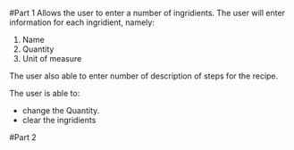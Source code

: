 #Part 1 
Allows the user to enter a number of ingridients.
The user will enter information for each ingridient, namely:
1. Name
2. Quantity
3.  Unit of measure

The user also able to enter number of description of steps for the recipe.

The user is able to:
- change the Quantity. 
- clear the ingridients


#Part 2
